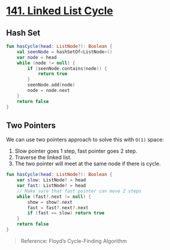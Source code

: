 # [141. Linked List Cycle](https://leetcode.com/problems/linked-list-cycle/)

## Hash Set
```kotlin
fun hasCycle(head: ListNode?): Boolean {
    val seenNode = hashSetOf<ListNode>()
    var node = head
    while (node != null) {
        if (seenNode.contains(node)) {
            return true
        }
        seenNode.add(node)
        node = node.next
    }
    return false
}
```

## Two Pointers
We can use two pointers approach to solve this with `O(1)` space:
1. Slow pointer goes 1 step, fast pointer goes 2 step.
2. Traverse the linked list.
3. The two pointer will meet at the same node if there is cycle.

```kotlin
fun hasCycle(head: ListNode?): Boolean {
    var slow: ListNode? = head
    var fast: ListNode? = head
    // Make sure that fast pointer can move 2 steps
    while (fast?.next != null) {
        show = show?.next
        fast = fast?.next?.next
        if (fast == slow) return true
    }
    return false
}
```

> Reference: Floyd’s Cycle-Finding Algorithm